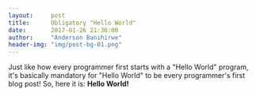 ```yaml
---
layout:     post
title:      Obligatory "Hello World"
date:       2017-01-26 21:36:00
author:     "Anderson Banihirwe"
header-img: "img/post-bg-01.png"
---
```


Just like how every programmer first starts with a "Hello World" program, it's
basically mandatory for "Hello World" to be every programmer's first blog post!
 So, here it is: **Hello World!**